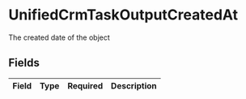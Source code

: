 # UnifiedCrmTaskOutputCreatedAt

The created date of the object


## Fields

| Field       | Type        | Required    | Description |
| ----------- | ----------- | ----------- | ----------- |
